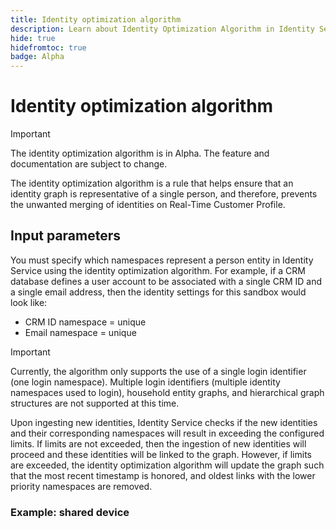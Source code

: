 ```yaml
---
title: Identity optimization algorithm
description: Learn about Identity Optimization Algorithm in Identity Service.
hide: true
hidefromtoc: true
badge: Alpha
---
```

# Identity optimization algorithm

>[!IMPORTANT]
>
>The identity optimization algorithm is in Alpha. The feature and documentation are subject to change.

The identity optimization algorithm is a rule that helps ensure that an identity graph is representative of a single person, and therefore, prevents the unwanted merging of identities on Real-Time Customer Profile.

## Input parameters

You must specify which namespaces represent a person entity in Identity Service using the identity optimization algorithm. For example, if a CRM database defines a user account to be associated with a single CRM ID and a single email address, then the identity settings for this sandbox would look like:

* CRM ID namespace = unique
* Email namespace = unique

>[!IMPORTANT]
>
>Currently, the algorithm only supports the use of a single login identifier (one login namespace). Multiple login identifiers (multiple identity namespaces used to login), household entity graphs, and hierarchical graph structures are not supported at this time.

Upon ingesting new identities, Identity Service checks if the new identities and their corresponding namespaces will result in exceeding the configured limits. If limits are not exceeded, then the ingestion of new identities will proceed and these identities will be linked to the graph. However, if limits are exceeded, the identity optimization algorithm will update the graph such that the most recent timestamp is honored, and oldest links with the lower priority namespaces are removed.

### Example: shared device

